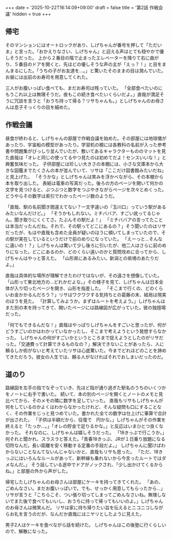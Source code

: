 +++
date = '2025-10-22T16:14:09+09:00'
draft = false
title = '第2話 作戦会議'
hidden = true
+++
## 帰宅
そのマンションにはオートロックがあり、しげちゃんが番号を押して「ただいま」と言った。「おかえりなさい、しげちゃん」と迎える声はとても穏やかで優しそうだった。
上から２番目の階で止まったエレベーターを降りて右に曲がり、５番目のドアを開くと、先ほどの優しそうな声の主が「えっ？！」と目をまんまるにした。「うちの子がお友達を…。」と驚いたそのままの目は潤んでいた。お昼には出前のお寿司を用意してくれた。

三人がお腹いっぱい食べても、まだお寿司は残っていた。
「全部食べたいのにもうこれ以上は無理そうだ。夜もこの続き食べたいくらいだよ。」直哉が満足そうに冗談を言うと「おうち持って帰る？リサちゃんも。」としげちゃんのお母さんは息子そっくりの目を細めた。

## 作戦会議
昼食が終わると、しげちゃんの部屋で作戦会議を始めた。その部屋には地球儀があったり、宇宙船の模型があったり。学習机の棚には各教科の名前が入った参考書や問題集がびっしり並んでいたが、敷いてあるキャラクターもののマットを見た直哉は「オレと同じの使ってるやつ見たのは初めてだよ！センスいいな！」と興奮気味だった。
子供部屋には珍しい大きさの本棚には、小さな文庫本から大きな図鑑までたくさんの本が並んでいて、リサは「ここだけ図書館みたいだね」と見上げた。
「そうかな」としげちゃんは笑みを浮かべながら、その本棚から本を取り出した。
表紙は電車の写真だった。後ろの方のページを開いて何かの文字を見つけると、ぶつぶつと数字をつぶやきながらページを次々とめくった。どうやらその数字は索引でわかったページ数のようだ。

「直哉、駅の名前聞き間違えてない？一文字違いの『玉川口』っていう駅があるみたいなんだけど。」
「そうかもしれない。ミチババア、すごい訛ってるじゃん。聞き取りにくくてさ。たぶんその駅だよ！」
「ミチババアの言ってたことは本当だったんだね。それで、その駅ってどこにあるの？」そう聞いたのはリサだったが、もはや直哉も含めた全員が疑いのほうに傾いてしまっていたので、その駅が実在しているというだけで前のめりになっていた。
「えーっと…そんなに遠いの！？」しげちゃんは驚いて少し後ろに引いたが、他二人はさらに前のめりになった。どこにあるのか、どのくらい遠いのかと質問攻めに合ってから、しげちゃんはやっと答えた。
「山形県にあるみたい。新潟との県境のあたりだよ。」

直哉は具体的な場所が理解できたわけではないが、その遠さを想像していた。
「山形って東北地方の…どれかだよな。」その様子を見て、しげちゃんは日本全体が入り切ったページを開き、山形を指差した。
「そこまで行くの、どのくらいお金かかるんだろう？」リサはワクワクする気持ちとの葛藤の末、結局は現実のほうを見た。
「計算してみようか。まずはルートを考えよう。」しげちゃんはまた別の本を持ってきて、開いたページには路線図が広がっていた。彼の独擅場だった。

「何でもできるんだな！」直哉はやっぱりしげちゃんをすごいと思ったが、何がどうすごいのかはわかっていなかったし、そこまで考えようという発想すらなかった。
しげちゃんの何がすごいかというところまで捉えようとしたのがリサだった。「交通費って計算できるものなの？」解決できないことがあったら、人に頼るしか術がないと考えていたリサは心底驚いた。今までどれほどのことを諦めてきただろう。彼女の人生では、頼る人がなければそれでおしまいだったのだ。

## 道のり
路線図を左手の指でなぞっていき、先ほど指が通り過ぎた駅名のうちのいくつかをノートに右手で書いた。
続いて、本の別のページを開くとノートのメモと見比べてから、そのメモの隣に数字を足していった。
直哉もリサもしげちゃんが何をしているのかよくはわからなかったけれど、そんな疑問も口にすることなく、その作業をじっと見つめていた。書かれた全ての数字は仕上げに筆算で合計が出された。
「子供は半額だから、往復で　円かな。」しげちゃんがその作業を終えると「たっか…。」「オレの貯金で足りるかな。」と反応はいまひとつ良くなかった。
それなのに、しげちゃんは嬉しそうだった。
「18きっぷで行こうか。」
何それと聞かれ、スラスラと答えた。「青春18きっぷ、JRが１日乗り放題になる切符なんだ。長い距離を安く移動する定番の手段だよ。」
しげちゃんに聞けばわからないことなんてないんじゃないかと、直哉もリサも思った。
「ただ、18きっぷにはいろんなルールがあって、新幹線も乗れないから今言ったルートではダメなんだ。」
そう話している途中でドアがノックされ、「少し出かけてくるからね。」と部屋の外から声がした。

帰宅したしげちゃんのお母さんは部屋にケーキを持ってきてくれた。
「あの、ごめんなさい。まだお腹いっぱいで。でも、せっかく用意してもらったから…」リサが言うと「こちらこそ、つい張り切ってしまってごめんなさいね。無理しないでまた後で食べてもいいし、おうちに持って帰ってもいいのよ。」しげちゃんのお母さんは微笑んだ。
リサは家に持ち帰りたい旨を伝えるとニコニコしながらお礼を言うのだが、なんだか直哉にはニヤリとしたように見えた。

男子2人はケーキを食べながら話を続けた。
しげちゃんはこの後塾に行くらしいので、解散になった。